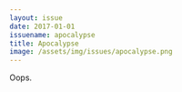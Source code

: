 ```yaml
---
layout: issue
date: 2017-01-01
issuename: apocalypse
title: Apocalypse
image: /assets/img/issues/apocalypse.png
---
```


Oops.